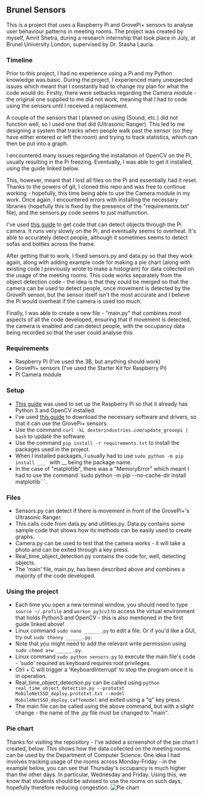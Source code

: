 ## Brunel Sensors
This is a project that uses a Raspberry Pi and GrovePi+ sensors to analyse user behaviour patterns in meeting rooms. The project was created by myself, Amrit Shetra, during a research internship that took place in July, at Brunel University London, supervised by Dr. Stasha Lauria.

### Timeline
Prior to this project, I had no experience using a Pi and my Python knowledge was basic. During the project, I experienced many unexpected issues which meant that I constantly had to change my plan for what the code would do. Firstly, there were setbacks regarding the Camera module - the original one supplied to me did not work, meaning that I had to code using the sensors until I received a replacement. 

A couple of the sensors that I planned on using (Sound, etc.) did not function well, so I used one that did (Ultrasonic Ranger). This led to me designing a system that tracks when people walk past the sensor (so they have either entered or left the room) and trying to track statistics, which can then be put into a graph.

I encountered many issues regarding the installation of OpenCV on the Pi, usually resulting in the Pi freezing. Eventually, I was able to get it installed, using the guide linked below. 

This, however, meant that I lost all files on the Pi and essentially had it reset. Thanks to the powers of git, I cloned this repo and was free to continue working - hopefully, this time being able to use the Camera module in my work. Once again, I encountered errors with installing the necessary libraries (hopefully this is fixed by the presence of the "requirements.txt" file), and the sensors.py code seems to just malfunction.

I've used [this guide](https://www.pyimagesearch.com/2017/10/16/raspberry-pi-deep-learning-object-detection-with-opencv/) to get code that can detect objects through the Pi camera. It runs very slowly on the Pi, and eventually seems to overheat. It's able to accurately detect people, although it sometimes seems to detect sofas and bottles across the frame.

After getting that to work, I fixed sensors.py and data.py so that they work again, along with adding example code for making a pie chart (along with existing code I previously wrote to make a histogram) for data collected on the usage of the meeting rooms. This code works separately from the object detection code - the idea is that they could be merged so that the camera can be used to detect people, once movement is detected by the GrovePi sensor, but the sensor itself isn't the most accurate and I believe the Pi would overheat if the camera is used too much.

Finally, I was able to create a new file - "main.py" that combines most aspects of all the code developed, ensuring that if movement is detected, the camera is enabled and can detect people, with the occupancy data being recorded so that the user could analyse this.

### Requirements
* Raspberry Pi (I've used the 3B, but anything should work)
* GrovePi+ sensors (I've used the Starter Kit for Raspberry Pi)
* Pi Camera module

### Setup
* [This guide](https://www.pyimagesearch.com/2016/11/21/raspbian-opencv-pre-configured-and-pre-installed/) was used to set up the Raspberry Pi so that it already has Python 3 and OpenCV installed.
* I've used [this guide](https://rsjazz.wordpress.com/2016/06/01/raspberry-pi-unleashed-setup-the-grovepi/) to download the necessary software and drivers, so that it can use the GrovePi+ sensors.
* Use the command ```curl -kL dexterindustries.com/update_grovepi | bash``` to update the software.
* Use the command ```pip install -r requirements.txt``` to install the packages used in the project.
* When I installed packages, I usually had to use ```sudo python -m pip install ___ ``` with __ being the package name.
* In the case of "matplotlib", there was a "MemoryError" which meant I had to use the command `sudo python -m pip --no-cache-dir install matplotlib```.

### Files
* Sensors.py can detect if there is movement in front of the GrovePi+'s Ultrasonic Ranger.
* This calls code from data.py and utilities.py. Data.py contains some sample code that shows how its methods can be easily used to create graphs.
* Camera.py can be used to test that the camera works - it will take a photo and can be exited through a key press.
* Real_time_object_detection.py contains the code for, well, detecting objects.
* The 'main' file, main.py, has been described above and combines a majority of the code developed.

### Using the project
* Each time you open a new terminal window, you should need to type ```source ~/.profile``` and ```workon py3cv3``` to access the virtual environment that holds Python3 and OpenCV - this is also mentioned in the first guide linked above!
* Linux command ```sudo nano ______.py``` to edit a file. Or if you'd like a GUI, try out ```sudo thonny ______.py```.
* Note that you might need to add the relevant write permission using ```sudo chmod a+w ______.py```.
* Linux command ```sudo python sensors.py``` to execute the main file's code - 'sudo' required as keyboard requires root privileges.
* Ctrl + C will trigger a 'KeyboardInterrupt' to stop the program once it is in operation.
* Real_time_object_detection.py can be called using ```python real_time_object_detection.py --prototxt MobileNetSSD_deploy.prototxt.txt --model MobileNetSSD_deploy.caffemodel``` and exited using a "q" key press.
* The main file can be called using the above command, but with a slight change - the name of the .py file must be changed to "main".

### Pie chart
Thanks for visiting the repository - I've added a screenshot of the pie chart I created, below. This shows how the data collected on the meeting rooms can be used by the Department of Computer Science. One idea I had involves tracking usage of the rooms across Monday-Friday - in the example below, you can see that Thursday's occupancy is much higher than the other days. In particular, Wednesday and Friday. Using this, we know that students should be advised to use the rooms on such days, hopefully therefore reducing congestion.
![Pie chart](https://i.imgur.com/Kb0AhGK.png)
